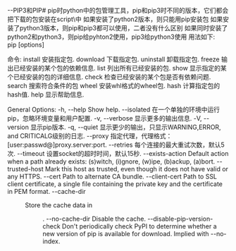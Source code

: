 --PIP3和PIP#
pip时python中的包管理工具，pip和pip3时不同的版本，它们都会把下载的包安装在script\中
如果安装了python2版本，则只能用pip安装包
如果安装了python3版本，则pip和pip3都可以使用，二者没有什么区别
如果同时安装了python2和python3，则pip给pyhton2使用，pip3给python3使用
用法如下:   
  pip <command> [options]

命令:
  install                     安装指定包.
  download                    下载指定包.
  uninstall                   卸载指定包.
  freeze                      输出已经安装的某个包的依赖信息.
  list                        列出所有已经安装的包.
  show                        显示指定的某个已经安装的包的详细信息.
  check                       检查已经安装的某个包是否有依赖问题.
  search                      搜索符合条件的包
  wheel                       安装whl格式的wheel包.
  hash                        计算指定包的hash值.
  help                        显示帮助信息.

General Options:
  -h, --help                  Show help.
  --isolated                  在一个单独的环境中运行pip，忽略环境变量和用户配置.
  -v, --verbose               显示更多的输出信息.
  -V, --version               显示pip版本.
  -q, --quiet                 显示更少的输出，只显示WARNING,ERROR, and CRITICALG级别的日志.
  --proxy <proxy>             指定代理，代理格式：
                              [user:passwd@]proxy.server:port.
  --retries <retries>         每个连接的最大重试次数，默认5次.
  --timeout <sec>             设置socket的超时时间，默认15秒.
  --exists-action <action>    Default action when a path already exists:
                              (s)witch, (i)gnore, (w)ipe, (b)ackup, (a)bort.
  --trusted-host <hostname>   Mark this host as trusted, even though it does
                              not have valid or any HTTPS.
  --cert <path>               Path to alternate CA bundle.
  --client-cert <path>        Path to SSL client certificate, a single file
                              containing the private key and the certificate
                              in PEM format.
  --cache-dir <dir>           Store the cache data in <dir>.
  --no-cache-dir              Disable the cache.
  --disable-pip-version-check
                              Don't periodically check PyPI to determine
                              whether a new version of pip is available for
                              download. Implied with --no-index.
